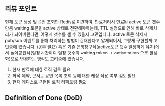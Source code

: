 <!--
  제목은 [(과제 STEP)] (작업한 내용) 로 작성해 주세요
  예시: [STEP-9] 이커머스 시스템 설계 
-->

## 리뷰 포인트
<!-- 
    리뷰어가 함께 고민해주었으면 하는 내용을 간략하게 기재해주세요.
    커밋 링크가 포함되면, 더욱이 효과적일 거예요! 
-->
현재 토큰 생성 및 순번 조회만 Redis로 이관하여, 만료처리시 만료된 active 토큰 갯수만큼 waiting 토큰을 active 상태로 전환해야하는데,
TTL 설정으로 인해 바로 삭제처리가 되어버린다면, 어떻게 갯수를 셀 수 있을지 고민입니다. active 토큰 삭제시 pub/sub 이벤트를 통해 처리하는 방법이 존재한다고 알게되어서, 그렇게 구현할까 고민중에 있습니다. (공부 필요) 혹은 
기존 은행창구식(active토큰 갯수 일정하게 유지)에서 놀이공원식(일정 시간마다 일정 갯수의 waiting token -> active token 으로 활성화)으로 변경하는 방식도 고려중에 있습니다.

1. 현재 만료에 대한 로직 검토 필요
2. 좌석 예약, 콘서트 공연 목록 조회 등에 대한 캐싱 적용 여부 검토 필요
3. 현재 레디스로 구현된 로직 리팩토링 필요
 

## Definition of Done (DoD)
<!--
    DOD 란 해당 작업을 완료했다고 간주하기 위해 충족해야 하는 기준을 의미합니다.
    어떤 기능을 위해 어떤 요구사항을 만족하였으며, 어떤 테스트를 수행했는지 등을 명확하게 체크리스트로 기재해 주세요.
    리뷰어 입장에서, 모든 맥락을 파악하기 이전에 작업의 성숙도/완성도를 파악하는 데에 도움이 됩니다.
    만약 계획되거나 연관 작업이나 파생 작업이 존재하는데, 이후로 미뤄지는 경우 TODO -, 사유와 함께 적어주세요.

    ex:
    - [x] 상품 도메인 모델 구조 설계 완료 ( [정책 참고자료](관련 문서 링크) )
    - [x] 상품 재고 차감 로직 유닛/통합 테스트 완료
    - [ ] TODO - 상품 주문 로직 개발 ( 정책 미수립으로 인해 후속 작업에서 진행 )
-->
